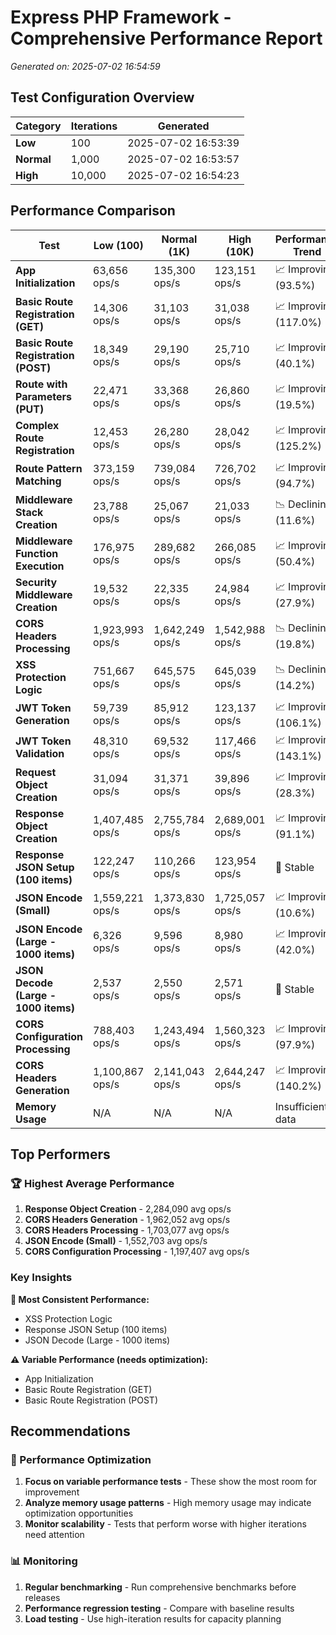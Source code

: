 # Express PHP Framework - Comprehensive Performance Report

*Generated on: 2025-07-02 16:54:59*

## Test Configuration Overview

| Category | Iterations | Generated |
|----------|------------|-----------|
| **Low** | 100 | 2025-07-02 16:53:39 |
| **Normal** | 1,000 | 2025-07-02 16:53:57 |
| **High** | 10,000 | 2025-07-02 16:54:23 |

## Performance Comparison

| Test | Low (100) | Normal (1K) | High (10K) | Performance Trend |
|------|-----------|-------------|------------|-------------------|
| **App Initialization** | 63,656 ops/s | 135,300 ops/s | 123,151 ops/s | 📈 Improving (93.5%) |
| **Basic Route Registration (GET)** | 14,306 ops/s | 31,103 ops/s | 31,038 ops/s | 📈 Improving (117.0%) |
| **Basic Route Registration (POST)** | 18,349 ops/s | 29,190 ops/s | 25,710 ops/s | 📈 Improving (40.1%) |
| **Route with Parameters (PUT)** | 22,471 ops/s | 33,368 ops/s | 26,860 ops/s | 📈 Improving (19.5%) |
| **Complex Route Registration** | 12,453 ops/s | 26,280 ops/s | 28,042 ops/s | 📈 Improving (125.2%) |
| **Route Pattern Matching** | 373,159 ops/s | 739,084 ops/s | 726,702 ops/s | 📈 Improving (94.7%) |
| **Middleware Stack Creation** | 23,788 ops/s | 25,067 ops/s | 21,033 ops/s | 📉 Declining (11.6%) |
| **Middleware Function Execution** | 176,975 ops/s | 289,682 ops/s | 266,085 ops/s | 📈 Improving (50.4%) |
| **Security Middleware Creation** | 19,532 ops/s | 22,335 ops/s | 24,984 ops/s | 📈 Improving (27.9%) |
| **CORS Headers Processing** | 1,923,993 ops/s | 1,642,249 ops/s | 1,542,988 ops/s | 📉 Declining (19.8%) |
| **XSS Protection Logic** | 751,667 ops/s | 645,575 ops/s | 645,039 ops/s | 📉 Declining (14.2%) |
| **JWT Token Generation** | 59,739 ops/s | 85,912 ops/s | 123,137 ops/s | 📈 Improving (106.1%) |
| **JWT Token Validation** | 48,310 ops/s | 69,532 ops/s | 117,466 ops/s | 📈 Improving (143.1%) |
| **Request Object Creation** | 31,094 ops/s | 31,371 ops/s | 39,896 ops/s | 📈 Improving (28.3%) |
| **Response Object Creation** | 1,407,485 ops/s | 2,755,784 ops/s | 2,689,001 ops/s | 📈 Improving (91.1%) |
| **Response JSON Setup (100 items)** | 122,247 ops/s | 110,266 ops/s | 123,954 ops/s | 🔄 Stable |
| **JSON Encode (Small)** | 1,559,221 ops/s | 1,373,830 ops/s | 1,725,057 ops/s | 📈 Improving (10.6%) |
| **JSON Encode (Large - 1000 items)** | 6,326 ops/s | 9,596 ops/s | 8,980 ops/s | 📈 Improving (42.0%) |
| **JSON Decode (Large - 1000 items)** | 2,537 ops/s | 2,550 ops/s | 2,571 ops/s | 🔄 Stable |
| **CORS Configuration Processing** | 788,403 ops/s | 1,243,494 ops/s | 1,560,323 ops/s | 📈 Improving (97.9%) |
| **CORS Headers Generation** | 1,100,867 ops/s | 2,141,043 ops/s | 2,644,247 ops/s | 📈 Improving (140.2%) |
| **Memory Usage** | N/A | N/A | N/A | Insufficient data |

## Top Performers

### 🏆 Highest Average Performance

1. **Response Object Creation** - 2,284,090 avg ops/s
2. **CORS Headers Generation** - 1,962,052 avg ops/s
3. **CORS Headers Processing** - 1,703,077 avg ops/s
4. **JSON Encode (Small)** - 1,552,703 avg ops/s
5. **CORS Configuration Processing** - 1,197,407 avg ops/s

### Key Insights

**🎯 Most Consistent Performance:**
- XSS Protection Logic
- Response JSON Setup (100 items)
- JSON Decode (Large - 1000 items)

**⚠️ Variable Performance (needs optimization):**
- App Initialization
- Basic Route Registration (GET)
- Basic Route Registration (POST)

## Recommendations

### 🚀 Performance Optimization

1. **Focus on variable performance tests** - These show the most room for improvement
2. **Analyze memory usage patterns** - High memory usage may indicate optimization opportunities
3. **Monitor scalability** - Tests that perform worse with higher iterations need attention

### 📊 Monitoring

1. **Regular benchmarking** - Run comprehensive benchmarks before releases
2. **Performance regression testing** - Compare with baseline results
3. **Load testing** - Use high-iteration results for capacity planning

